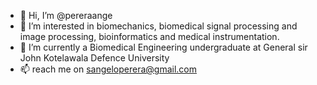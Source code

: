 - 👋 Hi, I’m @pereraange
- 👀 I’m interested in biomechanics, biomedical signal processing and image processing, bioinformatics and medical instrumentation.
- 🌱 I’m currently a Biomedical Engineering undergraduate at General sir John Kotelawala Defence University
- 📫 reach me on sangeloperera@gmail.com

<!---
pereraange/pereraange is a ✨ special ✨ repository because its `README.md` (this file) appears on your GitHub profile.
You can click the Preview link to take a look at your changes.
--->
